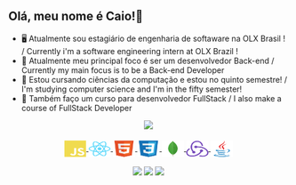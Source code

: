 ## Olá, meu nome é Caio!👋


- 🖥️ Atualmente sou estagiário de engenharia de softaware na OLX Brasil ! / Currently i'm a software engineering intern at OLX Brazil !
- 🌱 Atualmente meu principal foco é ser um desenvolvedor Back-end / Currently my main focus is to be a Back-end Developer 
- 📶 Estou cursando ciências da computação e estou no quinto semestre! / I'm studying computer science and I'm in the fifty semester!
- 🤔 Também faço um curso para desenvolvedor FullStack / I also make a course of FullStack Developer 

<div align="center">
  <a href="https://github.com/CaioYokoyama">
  <img height="180em" src="https://github-readme-stats.vercel.app/api?username=CaioYokoyama&show_icons=true&theme=vision-friendly-dark&include_all_commits=true&count_private=true"/>
 <br>
    

           

  <div style="display: inline_block"><br>
  <img align="center" alt="Caio-Js" height="30" width="40" src="https://raw.githubusercontent.com/devicons/devicon/master/icons/javascript/javascript-plain.svg">
  <img align="center" alt="Caio-React" height="30" width="40" src="https://raw.githubusercontent.com/devicons/devicon/master/icons/react/react-original.svg">
  <img align="center" alt="Caio-HTML" height="30" width="40" src="https://raw.githubusercontent.com/devicons/devicon/master/icons/html5/html5-original.svg">
  <img align="center" alt="Caio-CSS" height="30" width="40" src="https://raw.githubusercontent.com/devicons/devicon/master/icons/css3/css3-original.svg">
  <img align="center" alt="Caio-Mongo" height="30" width="40" src="https://raw.githubusercontent.com/devicons/devicon/master/icons/mongodb/mongodb-original.svg">   
  <img align="center" alt="Caio-Redux" height="30" width="40" src="https://raw.githubusercontent.com/devicons/devicon/master/icons/redux/redux-original.svg">
  <img align="center" alt="Rafa-Python" height="30" width="40" src="https://raw.githubusercontent.com/devicons/devicon/master/icons/java/java-original.svg"> 
    
</div>
 
  
    
<div>
  <br>
   <a href="https://instagram.com/caiozera99" target="_blank"><img src="https://img.shields.io/badge/-Instagram-%23E4405F?style=for-the-badge&logo=instagram&logoColor=white" target="_blank"></a>
   <a href="https://www.linkedin.com/in/caio-yokoyama-analfio-191825230/" target="_blank"><img src="https://img.shields.io/badge/-LinkedIn-%230077B5?style=for-the-badge&logo=linkedin&logoColor=white" target="_blank"></a> 
   <a href = "mailto:caio.analfio1@gmail.com"><img src="https://img.shields.io/badge/-Gmail-%23333?style=for-the-badge&logo=gmail&logoColor=white" target="_blank"></a>
